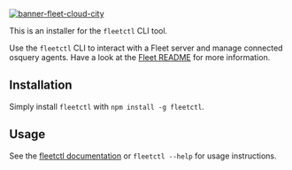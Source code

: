 [![banner-fleet-cloud-city](https://user-images.githubusercontent.com/618009/98254443-eaf21100-1f41-11eb-9e2c-63a0545601f3.jpg)](https://fleetdm.com)

This is an installer for the `fleetctl` CLI tool.

Use the `fleetctl` CLI to interact with a Fleet server and manage connected osquery agents. Have a look at the [Fleet README](https://github.com/fleetdm/fleet#readme) for more information.

## Installation

Simply install `fleetctl` with `npm install -g fleetctl`.

## Usage

See the [fleetctl documentation](https://github.com/fleetdm/fleet/tree/master/docs/cli#cli-documentation) or `fleetctl --help` for usage instructions. 
